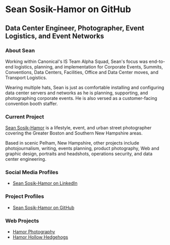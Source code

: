 # Sean Sosik-Hamor on GitHub
## Data Center Engineer, Photographer, Event Logistics, and Event Networks
### About Sean
Working within Canonical's IS Team Alpha Squad, Sean's focus was end-to-end logistics, planning, and implementation for Corporate Events, Summits, Conventions, Data Centers, Facilities, Office and Data Center moves, and Transport Logistics.

Wearing multiple hats, Sean is just as comfortable installing and configuring data center servers and networks as he is planning, supporting, and photographing corporate events. He is also versed as a customer-facing convention booth staffer. 

### Current Project
[Sean Sosik-Hamor](https://www.hamor.com/) is a lifestyle, event, and urban street photographer covering the Greater Boston and Southern New Hampshire areas.

Based in scenic Pelham, New Hampshire, other projects include photojournalism, writing, events planning, product photography, Web and graphic design, portraits and headshots, operations security, and data center engineering.

### Social Media Profiles
- [Sean Sosik-Hamor on LinkedIn](https://www.linkedin.com/in/sosikhamor/)

### Project Profiles
- [Sean Sosik-Hamor on GitHub](https://github.com/SeanSosikHamor/)

### Web Projects
- [Hamor Photography](https://www.hamor.com/)
- [Hamor Hollow Hedgehogs](https://www.hamorhollow.com/)
